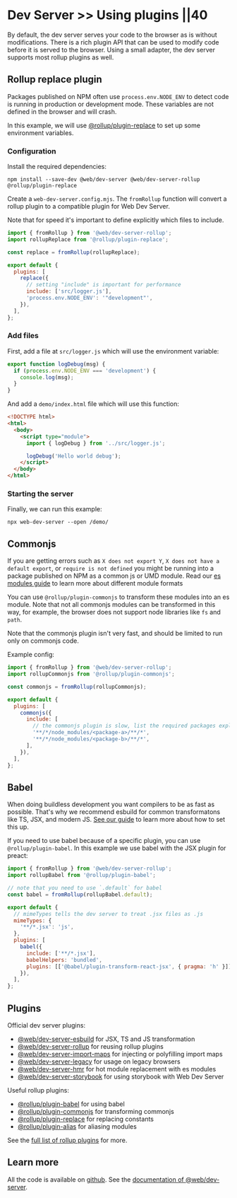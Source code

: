 # Dev Server >> Using plugins ||40

By default, the dev server serves your code to the browser as is without modifications. There is a rich plugin API that can be used to modify code before it is served to the browser. Using a small adapter, the dev server supports most rollup plugins as well.

## Rollup replace plugin

Packages published on NPM often use `process.env.NODE_ENV` to detect code is running in production or development mode. These variables are not defined in the browser and will crash.

In this example, we will use [@rollup/plugin-replace](https://github.com/rollup/plugins/tree/master/packages/replace) to set up some environment variables.

### Configuration

Install the required dependencies:

```
npm install --save-dev @web/dev-server @web/dev-server-rollup @rollup/plugin-replace
```

Create a `web-dev-server.config.mjs`. The `fromRollup` function will convert a rollup plugin to a compatible plugin for Web Dev Server.

Note that for speed it's important to define explicitly which files to include.

```js
import { fromRollup } from '@web/dev-server-rollup';
import rollupReplace from '@rollup/plugin-replace';

const replace = fromRollup(rollupReplace);

export default {
  plugins: [
    replace({
      // setting "include" is important for performance
      include: ['src/logger.js'],
      'process.env.NODE_ENV': '"development"',
    }),
  ],
};
```

### Add files

First, add a file at `src/logger.js` which will use the environment variable:

```js
export function logDebug(msg) {
  if (process.env.NODE_ENV === 'development') {
    console.log(msg);
  }
}
```

And add a `demo/index.html` file which will use this function:

```html
<!DOCTYPE html>
<html>
  <body>
    <script type="module">
      import { logDebug } from '../src/logger.js';

      logDebug('Hello world debug');
    </script>
  </body>
</html>
```

### Starting the server

Finally, we can run this example:

```
npx web-dev-server --open /demo/
```

## Commonjs

If you are getting errors such as `X does not export Y`, `X does not have a default export`, or `require is not defined` you might be running into a package published on NPM as a common js or UMD module. Read our [es modules guide](../going-buildless/es-modules.md) to learn more about different module formats

You can use `@rollup/plugin-commonjs` to transform these modules into an es module. Note that not all commonjs modules can be transformed in this way, for example, the browser does not support node libraries like `fs` and `path`.

Note that the commonjs plugin isn't very fast, and should be limited to run only on commonjs code.

Example config:

```js
import { fromRollup } from '@web/dev-server-rollup';
import rollupCommonjs from '@rollup/plugin-commonjs';

const commonjs = fromRollup(rollupCommonjs);

export default {
  plugins: [
    commonjs({
      include: [
        // the commonjs plugin is slow, list the required packages explicitly:
        '**/*/node_modules/<package-a>/**/*',
        '**/*/node_modules/<package-b>/**/*',
      ],
    }),
  ],
};
```

## Babel

When doing buildless development you want compilers to be as fast as possible. That's why we recommend esbuild for common transformatons like TS, JSX, and modern JS. [See our guide](./typescript-and-jsx.md) to learn more about how to set this up.

If you need to use babel because of a specific plugin, you can use `@rollup/plugin-babel`. In this example we use babel with the JSX plugin for preact:

```js
import { fromRollup } from '@web/dev-server-rollup';
import rollupBabel from '@rollup/plugin-babel';

// note that you need to use `.default` for babel
const babel = fromRollup(rollupBabel.default);

export default {
  // mimeTypes tells the dev server to treat .jsx files as .js
  mimeTypes: {
    '**/*.jsx': 'js',
  },
  plugins: [
    babel({
      include: ['**/*.jsx'],
      babelHelpers: 'bundled',
      plugins: [['@babel/plugin-transform-react-jsx', { pragma: 'h' }]],
    }),
  ],
};
```

## Plugins

Official dev server plugins:

- [@web/dev-server-esbuild](https://modern-web.dev/docs/dev-server/plugins/esbuild/) for JSX, TS and JS transformation
- [@web/dev-server-rollup](https://modern-web.dev/docs/dev-server/plugins/rollup/) for reusing rollup plugins
- [@web/dev-server-import-maps](https://modern-web.dev/docs/dev-server/plugins/import-maps/) for injecting or polyfilling import maps
- [@web/dev-server-legacy](https://modern-web.dev/docs/dev-server/plugins/legacy/) for usage on legacy browsers
- [@web/dev-server-hmr](https://modern-web.dev/docs/dev-server/plugins/hmr/) for hot module replacement with es modules
- [@web/dev-server-storybook](https://modern-web.dev/docs/dev-server/plugins/storybook/) for using storybook with Web Dev Server

Useful rollup plugins:

- [@rollup/plugin-babel](https://github.com/rollup/plugins/tree/master/packages/babel) for using babel
- [@rollup/plugin-commonjs](https://github.com/rollup/plugins/tree/master/packages/commonjs) for transforming commonjs
- [@rollup/plugin-replace](https://github.com/rollup/plugins/tree/master/packages/replace) for replacing constants
- [@rollup/plugin-alias](https://github.com/rollup/plugins/tree/master/packages/alias) for aliasing modules

See the [full list of rollup plugins](https://github.com/rollup/awesome) for more.

## Learn more

All the code is available on [github](https://github.com/modernweb-dev/example-projects/tree/master/guides/dev-server).
See the [documentation of @web/dev-server](../../docs/dev-server/overview.md).
